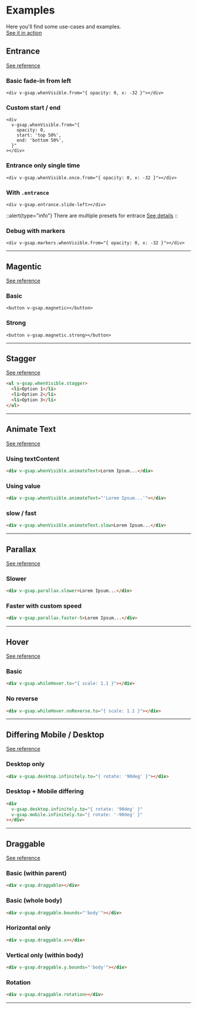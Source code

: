 # Examples

Here you'll find some use-cases and examples. <br />
[See it in action](/playground)

## Entrance

[See reference](/usage/modifiers#whenvisible)

### Basic fade-in from left

```vue
<div v-gsap.whenVisible.from="{ opacity: 0, x: -32 }"></div>
```

### Custom start / end

```vue
<div
  v-gsap.whenVisible.from="{
    opacity: 0,
    start: 'top 50%',
    end: 'bottom 50%',
  }"
></div>
```

### Entrance only single time

```vue
<div v-gsap.whenVisible.once.from="{ opacity: 0, x: -32 }"></div>
```

### With `.entrance`

```vue
<div v-gsap.entrance.slide-left></div>
```

::alert{type="info"}
There are multiple presets for entrace [See details](/usage/modifiers#entrance)
::

### Debug with markers

```vue
<div v-gsap.markers.whenVisible.from="{ opacity: 0, x: -32 }"></div>
```

---

## Magentic

[See reference](/usage/modifiers#magnetic)

### Basic

```vue
<button v-gsap.magnetic></button>
```

### Strong

```vue
<button v-gsap.magnetic.strong></button>
```

---

## Stagger

[See reference](/usage/modifiers#stagger)

```html
<ul v-gsap.whenVisible.stagger>
  <li>Option 1</li>
  <li>Option 2</li>
  <li>Option 3</li>
</ul>
```

---

## Animate Text

[See reference](/usage/modifiers#animatetext)

### Using textContent

```html
<div v-gsap.whenVisible.animateText>Lorem Ipsum...</div>
```

### Using value

```html
<div v-gsap.whenVisible.animateText="'Lorem Ipsum...'"></div>
```

### slow / fast

```html
<div v-gsap.whenVisible.animateText.slow>Lorem Ipsum...</div>
```

---

## Parallax

[See reference](/usage/modifiers#parallax)

### Slower

```html
<div v-gsap.parallax.slower>Lorem Ipsum...</div>
```

### Faster with custom speed

```html
<div v-gsap.parallax.faster-5>Lorem Ipsum...</div>
```

---

## Hover

[See reference](/usage/modifiers#whilehover)

### Basic

```html
<div v-gsap.whileHover.to="{ scale: 1.1 }"></div>
```

### No reverse

```html
<div v-gsap.whileHover.noReverse.to="{ scale: 1.1 }"></div>
```

---

## Differing Mobile / Desktop

[See reference](/usage/modifiers#mobile)

### Desktop only

```html
<div v-gsap.desktop.infinitely.to="{ rotate: '90deg' }"></div>
```

### Desktop + Mobile differing

```html
<div
  v-gsap.desktop.infinitely.to="{ rotate: '90deg' }"
  v-gsap.mobile.infinitely.to="{ rotate: '-90deg' }"
></div>
```

---

## Draggable

[See reference](/usage/modifiers#draggable)

### Basic (within parent)

```html
<div v-gsap.draggable></div>
```

### Basic (whole body)

```html
<div v-gsap.draggable.bounds="'body'"></div>
```

### Horizontal only

```html
<div v-gsap.draggable.x></div>
```

### Vertical only (within body)

```html
<div v-gsap.draggable.y.bounds="'body'"></div>
```

### Rotation

```html
<div v-gsap.draggable.rotation></div>
```

---
